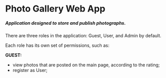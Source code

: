 <h1>Photo Gallery Web App</h1>


<h5>Application designed to store and publish photographs.</h5>


There are three roles in the application: Guest, User, and Admin by default.

Each role has its own set of permissions, such as:

<b>GUEST:</b>
<ul>
<li>
view photos that are posted on the main page, according to the rating;
</li>
<li>
register as User;
</li>
</ul>